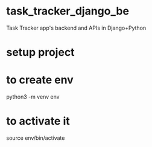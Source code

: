 # task_tracker_django_be
Task Tracker app's backend and APIs in Django+Python

# setup project
# to create env 
python3 -m venv env

# to activate it 
source env/bin/activate
